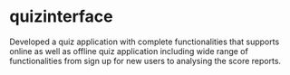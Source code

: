 # quizinterface

Developed a quiz application with complete functionalities that supports online as well as offline quiz application including wide range of functionalities from sign up for new users to analysing the score reports.
